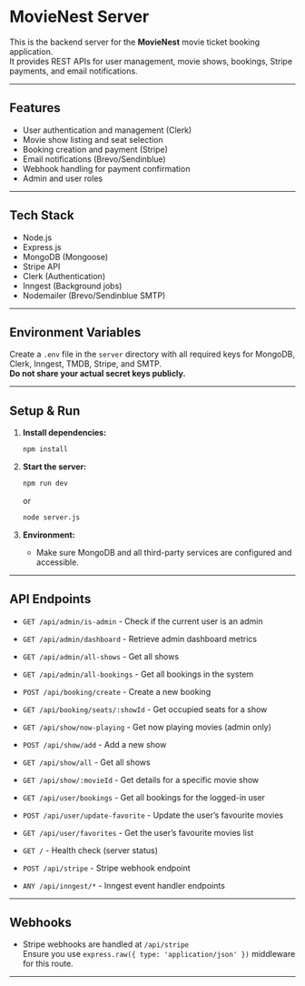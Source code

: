 # MovieNest Server

This is the backend server for the **MovieNest** movie ticket booking application.  
It provides REST APIs for user management, movie shows, bookings, Stripe payments, and email notifications.

---

## Features

- User authentication and management (Clerk)
- Movie show listing and seat selection
- Booking creation and payment (Stripe)
- Email notifications (Brevo/Sendinblue)
- Webhook handling for payment confirmation
- Admin and user roles

---

## Tech Stack

- Node.js
- Express.js
- MongoDB (Mongoose)
- Stripe API
- Clerk (Authentication)
- Inngest (Background jobs)
- Nodemailer (Brevo/Sendinblue SMTP)

---

## Environment Variables

Create a `.env` file in the `server` directory with all required keys for MongoDB, Clerk, Inngest, TMDB, Stripe, and SMTP.  
**Do not share your actual secret keys publicly.**

---

## Setup & Run

1. **Install dependencies:**
   ```bash
   npm install
   ```

2. **Start the server:**
   ```bash
   npm run dev
   ```
   or
   ```bash
   node server.js
   ```

3. **Environment:**
   - Make sure MongoDB and all third-party services are configured and accessible.

---

## API Endpoints

- `GET /api/admin/is-admin` - Check if the current user is an admin
- `GET /api/admin/dashboard` - Retrieve admin dashboard metrics
- `GET /api/admin/all-shows` - Get all shows
- `GET /api/admin/all-bookings` - Get all bookings in the system

- `POST /api/booking/create` - Create a new booking
- `GET /api/booking/seats/:showId` - Get occupied seats for a show

- `GET /api/show/now-playing` - Get now playing movies (admin only)
- `POST /api/show/add` - Add a new show
- `GET /api/show/all` - Get all shows
- `GET /api/show/:movieId` - Get details for a specific movie show

- `GET /api/user/bookings` - Get all bookings for the logged-in user
- `POST /api/user/update-favorite` - Update the user’s favourite movies
- `GET /api/user/favorites` - Get the user’s favourite movies list

- `GET /` - Health check (server status)
- `POST /api/stripe` - Stripe webhook endpoint
- `ANY /api/inngest/*` - Inngest event handler endpoints

---

## Webhooks

- Stripe webhooks are handled at `/api/stripe`  
  Ensure you use `express.raw({ type: 'application/json' })` middleware for this route.

---

